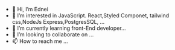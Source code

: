 - 👋 Hi, I’m  Ednei
- 👀 I’m interested in JavaScript. React,Styled Componet, tailwind css,NodeJs Express,PostgresSQL, ...
- 🌱 I’m currently learning front-End developer...
- 💞️ I’m looking to collaborate on ...
- 📫 How to reach me ...

<!---
Edy-ux/Edy-ux is a ✨ special ✨ repository because its `README.md` (this file) appears on your GitHub profile.
You can click the Preview link to take a look at your changes.
--->
